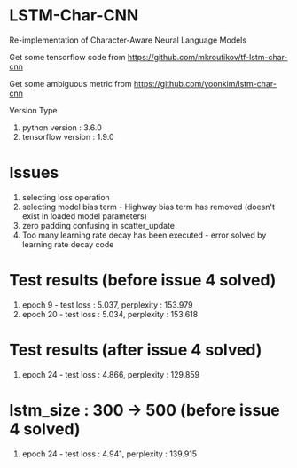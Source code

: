 # LSTM-Char-CNN
Re-implementation of Character-Aware Neural Language Models

Get some tensorflow code from https://github.com/mkroutikov/tf-lstm-char-cnn

Get some ambiguous metric from https://github.com/yoonkim/lstm-char-cnn

Version Type
1. python version : 3.6.0
2. tensorflow version : 1.9.0

# Issues
1. selecting loss operation
2. selecting model bias term - Highway bias term has removed (doesn't exist in loaded model parameters)
3. zero padding confusing in scatter_update
4. Too many learning rate decay has been executed - error solved by learning rate decay code

# Test results (before issue 4 solved)
1. epoch 9 - test loss : 5.037, perplexity : 153.979
2. epoch 20 - test loss : 5.034, perplexity : 153.618

# Test results (after issue 4 solved)
1. epoch 24 - test loss : 4.866, perplexity : 129.859

# lstm_size : 300 -> 500 (before issue 4 solved)
1. epoch 24 - test loss : 4.941, perplexity : 139.915
